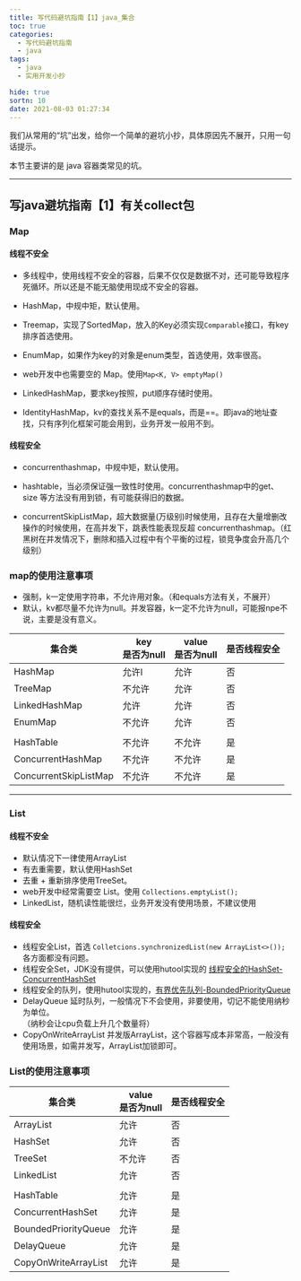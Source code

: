 ```yaml
---
title: 写代码避坑指南【1】java_集合
toc: true
categories:
  - 写代码避坑指南
  - java
tags:
  - java
  - 实用开发小抄

hide: true
sortn: 10
date: 2021-08-03 01:27:34
---
```




我们从常用的“坑”出发，给你一个简单的避坑小抄，具体原因先不展开，只用一句话提示。

本节主要讲的是 java 容器类常见的坑。

<!-- more -->

------



## 写java避坑指南【1】有关collect包



### Map



#### 线程不安全

- 多线程中，使用线程不安全的容器，后果不仅仅是数据不对，还可能导致程序死循环。所以还是不能无脑使用现成不安全的容器。

- HashMap，中规中矩，默认使用。
- Treemap，实现了SortedMap，放入的Key必须实现`Comparable`接口，有key排序首选使用。
- EnumMap，如果作为key的对象是enum类型，首选使用，效率很高。
- web开发中也需要空的 Map。使用`Map<K, V> emptyMap()`
- LinkedHashMap，要求key按照，put顺序存储时使用。
- IdentityHashMap，kv的查找关系不是equals，而是==。即java的地址查找，只有序列化框架可能会用到，业务开发一般用不到。



#### 线程安全

- concurrenthashmap，中规中矩，默认使用。

- hashtable，当必须保证强一致性时使用。concurrenthashmap中的get、size 等方法没有用到锁，有可能获得旧的数据。

- concurrentSkipListMap，超大数据量(万级别)时候使用，且存在大量增删改操作的时候使用，在高并发下，跳表性能表现反超 concurrenthashmap。（红黑树在并发情况下，删除和插入过程中有个平衡的过程，锁竞争度会升高几个级别）

  


### map的使用注意事项

- 强制，k一定使用字符串，不允许用对象。（和equals方法有关，不展开）
- 默认，kv都尽量不允许为null。并发容器，k一定不允许为null，可能报npe不说，主要是没有意义。

| 集合类                | key<br>是否为null | value<br>是否为null | 是否线程安全 |
| --------------------- | ----------------- | ------------------- | ------------ |
| HashMap               | 允许l             | 允许                | 否           |
| TreeMap               | 不允许            | 允许                | 否           |
| LinkedHashMap         | 允许              | 允许                | 否           |
| EnumMap               | 不允许            | 允许                | 否           |
|                       |                   |                     |              |
| HashTable             | 不允许            | 不允许              | 是           |
| ConcurrentHashMap     | 不允许            | 不允许              | 是           |
| ConcurrentSkipListMap | 不允许            | 不允许              | 是           |



------



### List



#### 线程不安全

- 默认情况下一律使用ArrayList
- 有去重需要，默认使用HashSet
- 去重 + 重新排序使用TreeSet。
- web开发中经常需要空 List。使用 `Collections.emptyList();`
- LinkedList，随机读性能很烂，业务开发没有使用场景，不建议使用



#### 线程安全

- 线程安全List，首选 `Colletcions.synchronizedList(new ArrayList<>());` 各方面都没有问题。
- 线程安全Set，JDK没有提供，可以使用hutool实现的 [线程安全的HashSet-ConcurrentHashSet](https://www.hutool.cn/docs/#/core/集合类/线程安全的HashSet-ConcurrentHashSet?id=线程安全的hashset-concurrenthashset)
- 线程安全的队列，使用hutool实现的，[有界优先队列-BoundedPriorityQueue](https://www.hutool.cn/docs/#/core/集合类/有界优先队列-BoundedPriorityQueue?id=有界优先队列-boundedpriorityqueue)
- DelayQueue 延时队列，一般情况下不会使用，非要使用，切记不能使用纳秒为单位。<br>（纳秒会让cpu负载上升几个数量将）
- CopyOnWriteArrayList 并发版ArrayList，这个容器写成本非常高，一般没有使用场景，如需并发写，ArrayList加锁即可。



### List的使用注意事项

| 集合类               | value<br/>是否为null | 是否线程安全 |
| -------------------- | -------------------- | ------------ |
| ArrayList            | 允许                 | 否           |
| HashSet              | 允许                 | 否           |
| TreeSet              | 不允许               | 否           |
| LinkedList           | 允许                 | 否           |
|                      |                      |              |
| HashTable            | 允许                 | 是           |
| ConcurrentHashSet    | 允许                 | 是           |
| BoundedPriorityQueue | 允许                 | 是           |
| DelayQueue           | 允许                 | 是           |
| CopyOnWriteArrayList | 允许                 | 是           |

